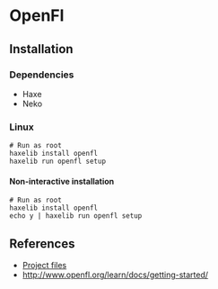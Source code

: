 # OpenFl

## Installation

### Dependencies

- Haxe
- Neko

### Linux

```shell
# Run as root
haxelib install openfl
haxelib run openfl setup
```

#### Non-interactive installation

```
# Run as root
haxelib install openfl
echo y | haxelib run openfl setup
```

## References

- [Project files][openfl-project-files-xml]
- http://www.openfl.org/learn/docs/getting-started/


[openfl-project-files-xml]: http://www.openfl.org/learn/docs/command-line-tools/project-files/xml-format/


